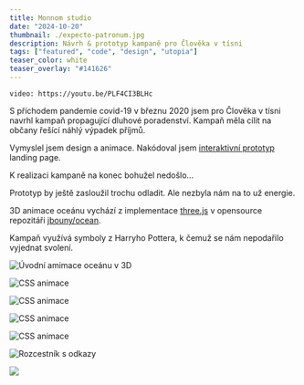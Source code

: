```yaml
---
title: Monnom studio
date: "2024-10-20"
thumbnail: ./expecto-patronum.jpg
description: Návrh & prototyp kampaně pro Člověka v tísni
tags: ["featured", "code", "design", "utopia"]
teaser_color: white
teaser_overlay: "#141626"
---
```


<div class="p-row p-row_center">

<div class="p-col p-col_12 p-col_md_6 p-col_lg_9">

`video: https://youtu.be/PLF4CI3BLHc`

</div>

<div class="p-col p-col_12 p-col_md_6 p-col_lg_3">

S příchodem pandemie covid-19 v březnu 2020 jsem pro Člověka v tísni navrhl kampaň propagující dluhové poradenství. Kampaň měla cílit na občany řešící náhlý výpadek příjmů.

Vymyslel jsem design a animace. Nakódoval jsem [interaktivní prototyp](http://expecto-patronum.serchan.cz) landing page. 

K realizaci kampaně na konec bohužel nedošlo...

<p class="p-small">Prototyp by ještě zasloužil trochu odladit. Ale nezbyla nám na to už energie.</p>

<p class="p-small">3D animace oceánu vychází z implementace <a href="https://threejs.org/" target="_blank">three.js</a> v opensource repozitáři <a href="https://github.com/jbouny/ocean" target="_blank">jbouny/ocean</a>.</p>

<p class="p-small">Kampaň využívá symboly z Harryho Pottera, k čemuž se nám nepodařilo vyjednat svolení.</p>

</div>

<div class="p-col p-col_12">

![Úvodní amimace oceánu v 3D](./ep_1.png)

</div>

<div class="p-col p-col_12">

![CSS animace](./ep_2.png)

</div>

<div class="p-col p-col_12">

![CSS animace](./ep_3.png)

</div>

<div class="p-col p-col_12">

![CSS animace](./ep_4.png)

</div>

<div class="p-col p-col_12">

![CSS animace](./ep_5.png)

</div>

<div class="p-col p-col_12">

![Rozcestník s odkazy](./ep_6.png)

</div>

<div class="p-col p-col_12">

![](./ep_7.png)

</div>

</div>